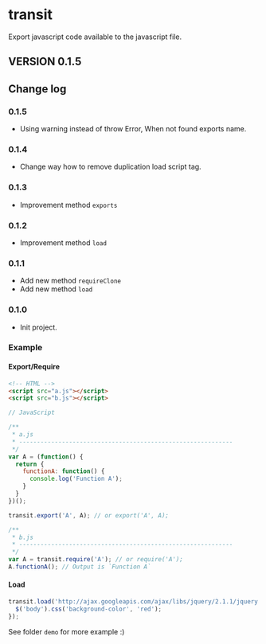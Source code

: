 transit
=======

Export javascript code available to the javascript file.


## VERSION 0.1.5


## Change log


### 0.1.5
- Using warning instead of throw Error, When not found exports name.


### 0.1.4
- Change way how to remove duplication load script tag.


### 0.1.3
- Improvement method `exports`


### 0.1.2
- Improvement method `load`


### 0.1.1
- Add new method `requireClone`
- Add new method `load`


### 0.1.0

- Init project.


### Example

#### Export/Require

```html
<!-- HTML -->
<script src="a.js"></script>
<script src="b.js"></script>
```

```javascript
// JavaScript

/**
 * a.js
 * ------------------------------------------------------------
 */
var A = (function() {
  return {
    functionA: function() {
      console.log('Function A');
    }
  }
})();

transit.export('A', A); // or export('A', A);

/**
 * b.js
 * ------------------------------------------------------------
 */
var A = transit.require('A'); // or require('A');
A.functionA(); // Output is `Function A`
```

#### Load
```javascript
transit.load('http://ajax.googleapis.com/ajax/libs/jquery/2.1.1/jquery.min.js', function() {
  $('body').css('background-color', 'red');
});
```

See folder `demo` for more example :)
